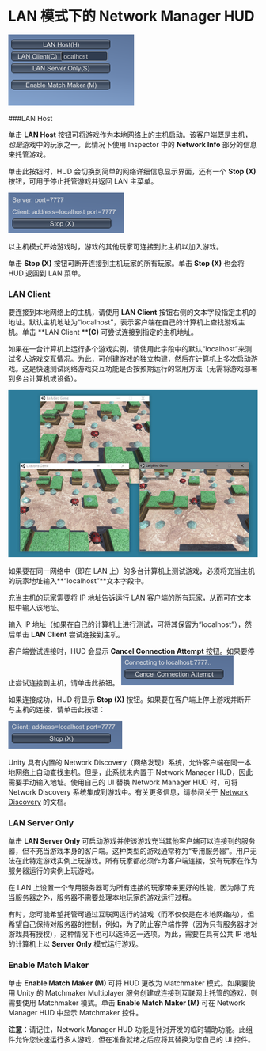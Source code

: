 # LAN 模式下的 Network Manager HUD

![Game 视图中显示的 LAN 模式（默认模式）下的 Network Manager HUD。](../uploads/Main/NetworkManagerHUDLANMode.png)

###LAN Host

单击 **LAN Host** 按钮可将游戏作为本地网络上的主机启动。该客户端既是主机，*也是*游戏中的玩家之一。此情况下使用 Inspector 中的 **Network Info** 部分的信息来托管游戏。

单击此按钮时，HUD 会切换到简单的网络详细信息显示界面，还有一个 **Stop (X)** 按钮，可用于停止托管游戏并返回 LAN 主菜单。

![托管 LAN 游戏时的 Network Manager HUD。](../uploads/Main/NetworkManagerHUDHostingLAN.png)

以主机模式开始游戏时，游戏的其他玩家可连接到此主机以加入游戏。

单击 **Stop (X)** 按钮可断开连接到主机玩家的所有玩家。单击 **Stop (X)** 也会将 HUD 返回到 LAN 菜单。

### LAN Client

要连接到本地网络上的主机，请使用 **LAN Client** 按钮右侧的文本字段指定主机的地址。默认主机地址为“localhost”，表示客户端在自己的计算机上查找游戏主机。单击 **LAN Client ****(C)** 可尝试连接到指定的主机地址。

如果在一台计算机上运行多个游戏实例，请使用此字段中的默认“localhost”来测试多人游戏交互情况。为此，可创建游戏的独立构建，然后在计算机上多次启动游戏。这是快速测试网络游戏交互功能是否按预期运行的常用方法（无需将游戏部署到多台计算机或设备）。

![在同一台式机上运行联网游戏的三个实例的示例。此功能可用于快速测试以便确保网络交互行为符合预期目标。一个实例作为 LAN 主机 (LAN Host) 运行，另外两个实例作为 LAN 客户端 (LAN Client) 运行。](../uploads/Main/NetworkGame3Instances.jpg)

如果要在同一网络中（即在 LAN 上）的多台计算机上测试游戏，必须将充当主机的玩家地址输入**“localhost”**文本字段中。

充当主机的玩家需要将 IP 地址告诉运行 LAN 客户端的所有玩家，从而可在文本框中输入该地址。

输入 IP 地址（如果在自己的计算机上进行测试，可将其保留为“localhost”），然后单击 **LAN Client** 尝试连接到主机。

客户端尝试连接时，HUD 会显示 **Cancel Connection Attempt** 按钮。如果要停止尝试连接到主机，请单击此按钮。
![尝试连接时的 HUD](../uploads/Main/NetworkManagerHUDConnectionAttempt.png)

如果连接成功，HUD 将显示 **Stop (X)** 按钮。如果要在客户端上停止游戏并断开与主机的连接，请单击此按钮：

![连接成功后的 HUD](../uploads/Main/NetworkManagerHUDConnected.png)

Unity 具有内置的 Network Discovery（网络发现）系统，允许客户端在同一本地网络上自动查找主机。但是，此系统未内置于 Network Manager HUD，因此需要手动输入地址。使用自己的 UI 替换 Network Manager HUD 时，可将 Network Discovery 系统集成到游戏中。有关更多信息，请参阅关于 [Network Discovery](UNetDiscovery.html) 的文档。

### LAN Server Only

单击 **LAN Server Only** 可启动游戏并使该游戏充当其他客户端可以连接到的服务器，但不充当游戏本身的客户端。这种类型的游戏通常称为“专用服务器”。用户无法在此特定游戏实例上玩游戏。所有玩家都必须作为客户端连接，没有玩家在作为服务器运行的实例上玩游戏。

在 LAN 上设置一个专用服务器可为所有连接的玩家带来更好的性能，因为除了充当服务器之外，服务器不需要处理本地玩家的游戏运行过程。

有时，您可能希望托管可通过互联网运行的游戏（而不仅仅是在本地网络内），但希望自己保持对服务器的控制，例如，为了防止客户端作弊（因为只有服务器才对游戏具有授权），这种情况下也可以选择这一选项。为此，需要在具有公共 IP 地址的计算机上以 **Server Only** 模式运行游戏。

### Enable Match Maker

单击 **Enable Match Maker (M)** 可将 HUD 更改为 Matchmaker 模式。如果要使用 Unity 的 Matchmaker Multiplayer 服务创建或连接到互联网上托管的游戏，则需要使用 Matchmaker 模式。单击 **Enable Match Maker (M)** 可在 Network Manager HUD 中显示 Matchmaker 控件。

**注意**：请记住，Network Manager HUD 功能是针对开发的临时辅助功能。此组件允许您快速运行多人游戏，但在准备就绪之后应将其替换为您自己的 UI 控件。

